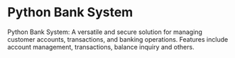 <h1>Python Bank System</h1>
Python Bank System: A versatile and secure solution for managing customer accounts, transactions, and banking operations. Features include account management, transactions, balance inquiry and others.

